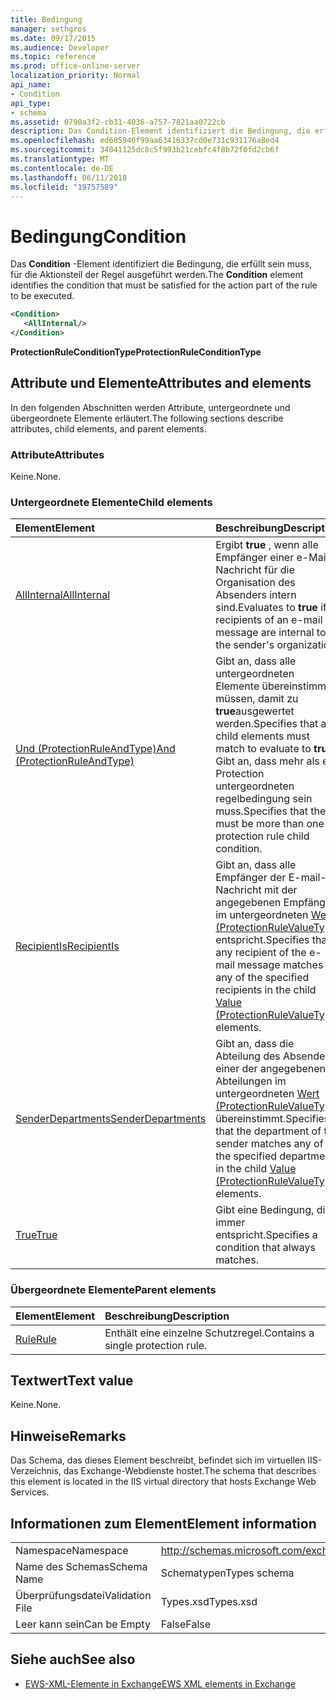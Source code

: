 ```yaml
---
title: Bedingung
manager: sethgros
ms.date: 09/17/2015
ms.audience: Developer
ms.topic: reference
ms.prod: office-online-server
localization_priority: Normal
api_name:
- Condition
api_type:
- schema
ms.assetid: 0790a3f2-cb31-4036-a757-7821aa0722cb
description: Das Condition-Element identifiziert die Bedingung, die erfüllt sein muss, für die Aktionsteil der Regel ausgeführt werden.
ms.openlocfilehash: ed605946f99aa63416337cd0e731c931176a8ed4
ms.sourcegitcommit: 34041125dc8c5f993b21cebfc4f8b72f0fd2cb6f
ms.translationtype: MT
ms.contentlocale: de-DE
ms.lasthandoff: 06/11/2018
ms.locfileid: "19757589"
---
```

# <a name="condition"></a><span data-ttu-id="53556-103">Bedingung</span><span class="sxs-lookup"><span data-stu-id="53556-103">Condition</span></span>

<span data-ttu-id="53556-104">Das **Condition** -Element identifiziert die Bedingung, die erfüllt sein muss, für die Aktionsteil der Regel ausgeführt werden.</span><span class="sxs-lookup"><span data-stu-id="53556-104">The **Condition** element identifies the condition that must be satisfied for the action part of the rule to be executed.</span></span> 
  
```xml
<Condition>
   <AllInternal/>
</Condition>
```

 <span data-ttu-id="53556-105">**ProtectionRuleConditionType**</span><span class="sxs-lookup"><span data-stu-id="53556-105">**ProtectionRuleConditionType**</span></span>
## <a name="attributes-and-elements"></a><span data-ttu-id="53556-106">Attribute und Elemente</span><span class="sxs-lookup"><span data-stu-id="53556-106">Attributes and elements</span></span>

<span data-ttu-id="53556-107">In den folgenden Abschnitten werden Attribute, untergeordnete und übergeordnete Elemente erläutert.</span><span class="sxs-lookup"><span data-stu-id="53556-107">The following sections describe attributes, child elements, and parent elements.</span></span>
  
### <a name="attributes"></a><span data-ttu-id="53556-108">Attribute</span><span class="sxs-lookup"><span data-stu-id="53556-108">Attributes</span></span>

<span data-ttu-id="53556-109">Keine.</span><span class="sxs-lookup"><span data-stu-id="53556-109">None.</span></span>
  
### <a name="child-elements"></a><span data-ttu-id="53556-110">Untergeordnete Elemente</span><span class="sxs-lookup"><span data-stu-id="53556-110">Child elements</span></span>

|<span data-ttu-id="53556-111">**Element**</span><span class="sxs-lookup"><span data-stu-id="53556-111">**Element**</span></span>|<span data-ttu-id="53556-112">**Beschreibung**</span><span class="sxs-lookup"><span data-stu-id="53556-112">**Description**</span></span>|
|:-----|:-----|
|[<span data-ttu-id="53556-113">AllInternal</span><span class="sxs-lookup"><span data-stu-id="53556-113">AllInternal</span></span>](allinternal.md) <br/> |<span data-ttu-id="53556-114">Ergibt **true** , wenn alle Empfänger einer e-Mail-Nachricht für die Organisation des Absenders intern sind.</span><span class="sxs-lookup"><span data-stu-id="53556-114">Evaluates to **true** if all recipients of an e-mail message are internal to the sender's organization.</span></span>  <br/> |
|[<span data-ttu-id="53556-115">Und (ProtectionRuleAndType)</span><span class="sxs-lookup"><span data-stu-id="53556-115">And (ProtectionRuleAndType)</span></span>](and-protectionruleandtype.md) <br/> |<span data-ttu-id="53556-116">Gibt an, dass alle untergeordneten Elemente übereinstimmen müssen, damit zu **true**ausgewertet werden.</span><span class="sxs-lookup"><span data-stu-id="53556-116">Specifies that all child elements must match to evaluate to **true**.</span></span> <span data-ttu-id="53556-117">Gibt an, dass mehr als ein Protection untergeordneten regelbedingung sein muss.</span><span class="sxs-lookup"><span data-stu-id="53556-117">Specifies that there must be more than one protection rule child condition.</span></span>  <br/> |
|[<span data-ttu-id="53556-118">RecipientIs</span><span class="sxs-lookup"><span data-stu-id="53556-118">RecipientIs</span></span>](recipientis.md) <br/> |<span data-ttu-id="53556-119">Gibt an, dass alle Empfänger der E-mail-Nachricht mit der angegebenen Empfänger im untergeordneten [Wert (ProtectionRuleValueType)](value-protectionrulevaluetype.md) entspricht.</span><span class="sxs-lookup"><span data-stu-id="53556-119">Specifies that any recipient of the e-mail message matches any of the specified recipients in the child [Value (ProtectionRuleValueType)](value-protectionrulevaluetype.md) elements.</span></span>  <br/> |
|[<span data-ttu-id="53556-120">SenderDepartments</span><span class="sxs-lookup"><span data-stu-id="53556-120">SenderDepartments</span></span>](senderdepartments.md) <br/> |<span data-ttu-id="53556-121">Gibt an, dass die Abteilung des Absenders einer der angegebenen Abteilungen im untergeordneten [Wert (ProtectionRuleValueType)](value-protectionrulevaluetype.md) übereinstimmt.</span><span class="sxs-lookup"><span data-stu-id="53556-121">Specifies that the department of the sender matches any of the specified departments in the child [Value (ProtectionRuleValueType)](value-protectionrulevaluetype.md) elements.</span></span>  <br/> |
|[<span data-ttu-id="53556-122">True</span><span class="sxs-lookup"><span data-stu-id="53556-122">True</span></span>](true.md) <br/> |<span data-ttu-id="53556-123">Gibt eine Bedingung, die immer entspricht.</span><span class="sxs-lookup"><span data-stu-id="53556-123">Specifies a condition that always matches.</span></span>  <br/> |
   
### <a name="parent-elements"></a><span data-ttu-id="53556-124">Übergeordnete Elemente</span><span class="sxs-lookup"><span data-stu-id="53556-124">Parent elements</span></span>

|<span data-ttu-id="53556-125">**Element**</span><span class="sxs-lookup"><span data-stu-id="53556-125">**Element**</span></span>|<span data-ttu-id="53556-126">**Beschreibung**</span><span class="sxs-lookup"><span data-stu-id="53556-126">**Description**</span></span>|
|:-----|:-----|
|[<span data-ttu-id="53556-127">Rule</span><span class="sxs-lookup"><span data-stu-id="53556-127">Rule</span></span>](rule.md) <br/> |<span data-ttu-id="53556-128">Enthält eine einzelne Schutzregel.</span><span class="sxs-lookup"><span data-stu-id="53556-128">Contains a single protection rule.</span></span>  <br/> |
   
## <a name="text-value"></a><span data-ttu-id="53556-129">Textwert</span><span class="sxs-lookup"><span data-stu-id="53556-129">Text value</span></span>

<span data-ttu-id="53556-130">Keine.</span><span class="sxs-lookup"><span data-stu-id="53556-130">None.</span></span>
  
## <a name="remarks"></a><span data-ttu-id="53556-131">Hinweise</span><span class="sxs-lookup"><span data-stu-id="53556-131">Remarks</span></span>

<span data-ttu-id="53556-132">Das Schema, das dieses Element beschreibt, befindet sich im virtuellen IIS-Verzeichnis, das Exchange-Webdienste hostet.</span><span class="sxs-lookup"><span data-stu-id="53556-132">The schema that describes this element is located in the IIS virtual directory that hosts Exchange Web Services.</span></span>
  
## <a name="element-information"></a><span data-ttu-id="53556-133">Informationen zum Element</span><span class="sxs-lookup"><span data-stu-id="53556-133">Element information</span></span>

|||
|:-----|:-----|
|<span data-ttu-id="53556-134">Namespace</span><span class="sxs-lookup"><span data-stu-id="53556-134">Namespace</span></span>  <br/> |http://schemas.microsoft.com/exchange/services/2006/types  <br/> |
|<span data-ttu-id="53556-135">Name des Schemas</span><span class="sxs-lookup"><span data-stu-id="53556-135">Schema Name</span></span>  <br/> |<span data-ttu-id="53556-136">Schematypen</span><span class="sxs-lookup"><span data-stu-id="53556-136">Types schema</span></span>  <br/> |
|<span data-ttu-id="53556-137">Überprüfungsdatei</span><span class="sxs-lookup"><span data-stu-id="53556-137">Validation File</span></span>  <br/> |<span data-ttu-id="53556-138">Types.xsd</span><span class="sxs-lookup"><span data-stu-id="53556-138">Types.xsd</span></span>  <br/> |
|<span data-ttu-id="53556-139">Leer kann sein</span><span class="sxs-lookup"><span data-stu-id="53556-139">Can be Empty</span></span>  <br/> |<span data-ttu-id="53556-140">False</span><span class="sxs-lookup"><span data-stu-id="53556-140">False</span></span>  <br/> |
   
## <a name="see-also"></a><span data-ttu-id="53556-141">Siehe auch</span><span class="sxs-lookup"><span data-stu-id="53556-141">See also</span></span>



- [<span data-ttu-id="53556-142">EWS-XML-Elemente in Exchange</span><span class="sxs-lookup"><span data-stu-id="53556-142">EWS XML elements in Exchange</span></span>](ews-xml-elements-in-exchange.md)

